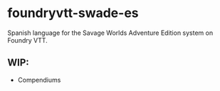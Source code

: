 # foundryvtt-swade-es

Spanish language for the Savage Worlds Adventure Edition system on Foundry VTT.

## WIP:
- Compendiums
